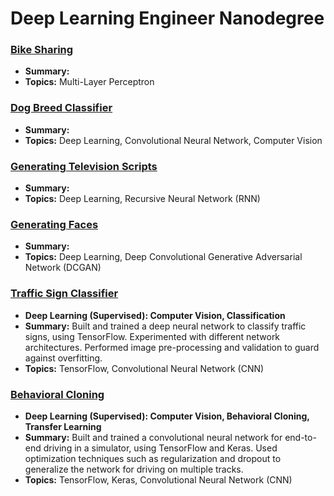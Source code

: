 # Deep Learning Engineer Nanodegree
 
### [Bike Sharing](https://github.com/jquickgh/bike-sharing-mlp)
 - **Summary:** 
 - **Topics:** Multi-Layer Perceptron 

### [Dog Breed Classifier](dog-breed-classifier-cnn)
 - **Summary:** 
 - **Topics:** Deep Learning, Convolutional Neural Network, Computer Vision
 
### [Generating Television Scripts](generating-tv-scripts-RNN)
 - **Summary:** 
 - **Topics:** Deep Learning, Recursive Neural Network (RNN)
 
### [Generating Faces](generate-face-GAN)
 - **Summary:** 
 - **Topics:** Deep Learning, Deep Convolutional Generative Adversarial Network (DCGAN)
 
 
 
### [Traffic Sign Classifier](traffic-sign-classifier)
 - **Deep Learning (Supervised): Computer Vision, Classification**
 - **Summary:** Built and trained a deep neural network to classify traffic signs, using TensorFlow. Experimented with different network architectures. Performed image pre-processing and validation to guard against overfitting.
 - **Topics:** TensorFlow, Convolutional Neural Network (CNN)
 
### [Behavioral Cloning](behavioral-cloning)
 - **Deep Learning (Supervised): Computer Vision, Behavioral Cloning, Transfer Learning**
 - **Summary:** Built and trained a convolutional neural network for end-to-end driving in a simulator, using TensorFlow and Keras. Used optimization techniques such as regularization and dropout to generalize the network for driving on multiple tracks.
 - **Topics:** TensorFlow, Keras, Convolutional Neural Network (CNN)


 

 

